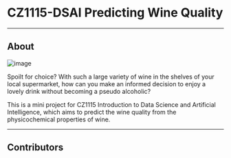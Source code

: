 # CZ1115-DSAI Predicting Wine Quality
---

## About
![image](https://user-images.githubusercontent.com/61932721/164415269-9c62eafa-952e-46d0-ab09-82ac9c8bbf39.png)

Spoilt for choice? With such a large variety of wine in the shelves of your local supermarket, how can you make an informed decision to enjoy a lovely drink without becoming a pseudo alcoholic?

This is a mini project for CZ1115 Introduction to Data Science and Artificial Intelligence, which aims to predict the wine quality from the physicochemical properties of wine.
___

## Contributors
